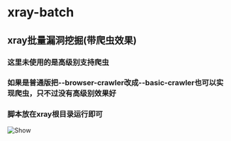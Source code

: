 # xray-batch

## xray批量漏洞挖掘(带爬虫效果)

### 这里未使用的是高级别支持爬虫
### 如果是普通版把--browser-crawler改成--basic-crawler也可以实现爬虫，只不过没有高级别效果好
### 脚本放在xray根目录运行即可
![Show](https://p.pstatp.com/origin/137830000fd618927004a)
